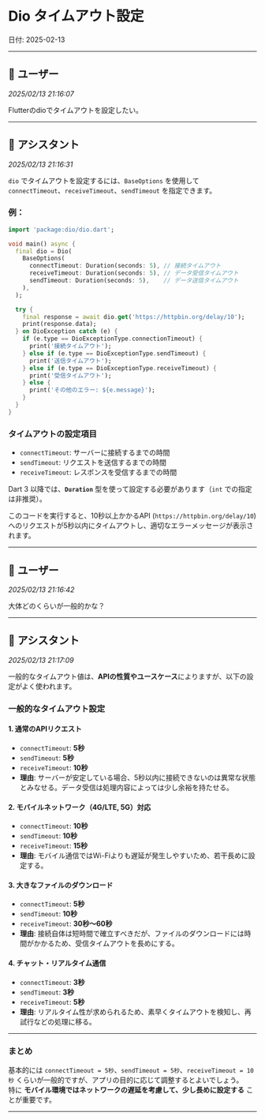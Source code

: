 # Dio タイムアウト設定

日付: 2025-02-13

---

## 👤 ユーザー
*2025/02/13 21:16:07*

Flutterのdioでタイムアウトを設定したい。

---

## 🤖 アシスタント
*2025/02/13 21:16:31*

`dio` でタイムアウトを設定するには、`BaseOptions` を使用して `connectTimeout`、`receiveTimeout`、`sendTimeout` を指定できます。

### 例：
```dart
import 'package:dio/dio.dart';

void main() async {
  final dio = Dio(
    BaseOptions(
      connectTimeout: Duration(seconds: 5), // 接続タイムアウト
      receiveTimeout: Duration(seconds: 5), // データ受信タイムアウト
      sendTimeout: Duration(seconds: 5),    // データ送信タイムアウト
    ),
  );

  try {
    final response = await dio.get('https://httpbin.org/delay/10');
    print(response.data);
  } on DioException catch (e) {
    if (e.type == DioExceptionType.connectionTimeout) {
      print('接続タイムアウト');
    } else if (e.type == DioExceptionType.sendTimeout) {
      print('送信タイムアウト');
    } else if (e.type == DioExceptionType.receiveTimeout) {
      print('受信タイムアウト');
    } else {
      print('その他のエラー: ${e.message}');
    }
  }
}
```

### タイムアウトの設定項目
- `connectTimeout`: サーバーに接続するまでの時間
- `sendTimeout`: リクエストを送信するまでの時間
- `receiveTimeout`: レスポンスを受信するまでの時間

Dart 3 以降では、**`Duration`** 型を使って設定する必要があります（`int` での指定は非推奨）。

このコードを実行すると、10秒以上かかるAPI (`https://httpbin.org/delay/10`) へのリクエストが5秒以内にタイムアウトし、適切なエラーメッセージが表示されます。

---

## 👤 ユーザー
*2025/02/13 21:16:42*

大体どのくらいが一般的かな？

---

## 🤖 アシスタント
*2025/02/13 21:17:09*

一般的なタイムアウト値は、**APIの性質やユースケース**によりますが、以下の設定がよく使われます。

### **一般的なタイムアウト設定**
#### **1. 通常のAPIリクエスト**
- `connectTimeout`: **5秒**
- `sendTimeout`: **5秒**
- `receiveTimeout`: **10秒**
- **理由**: サーバーが安定している場合、5秒以内に接続できないのは異常な状態とみなせる。データ受信は処理内容によっては少し余裕を持たせる。

#### **2. モバイルネットワーク（4G/LTE, 5G）対応**
- `connectTimeout`: **10秒**
- `sendTimeout`: **10秒**
- `receiveTimeout`: **15秒**
- **理由**: モバイル通信ではWi-Fiよりも遅延が発生しやすいため、若干長めに設定する。

#### **3. 大きなファイルのダウンロード**
- `connectTimeout`: **5秒**
- `sendTimeout`: **10秒**
- `receiveTimeout`: **30秒〜60秒**
- **理由**: 接続自体は短時間で確立すべきだが、ファイルのダウンロードには時間がかかるため、受信タイムアウトを長めにする。

#### **4. チャット・リアルタイム通信**
- `connectTimeout`: **3秒**
- `sendTimeout`: **3秒**
- `receiveTimeout`: **5秒**
- **理由**: リアルタイム性が求められるため、素早くタイムアウトを検知し、再試行などの処理に移る。

---

### **まとめ**
基本的には `connectTimeout = 5秒`、`sendTimeout = 5秒`、`receiveTimeout = 10秒` くらいが一般的ですが、アプリの目的に応じて調整するとよいでしょう。  
特に **モバイル環境ではネットワークの遅延を考慮して、少し長めに設定する** ことが重要です。

---
